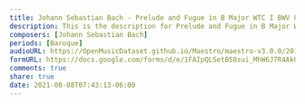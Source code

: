 ```yaml
---
title: Johann Sebastian Bach - Prelude and Fugue in B Major WTC I BWV 868 (1)
description: This is the description for Prelude and Fugue in B Major WTC I BWV 868 by Johann Sebastian Bach
composers: [Johann Sebastian Bach]
periods: [Baroque]
audioURL: https://OpenMusicDataset.github.io/Maestro/maestro-v3.0.0/2014/MIDI-UNPROCESSED_01-03_R1_2014_MID--AUDIO_03_R1_2014_wav--2.midi
formURL: https://docs.google.com/forms/d/e/1FAIpQLSetB58sui_MhW6J7R4AkUW50RM8uumVScu647KsTcRX3Yn6JA/viewform
comments: true
share: true
date: 2021-08-08T07:43:13-06:00
---
```

